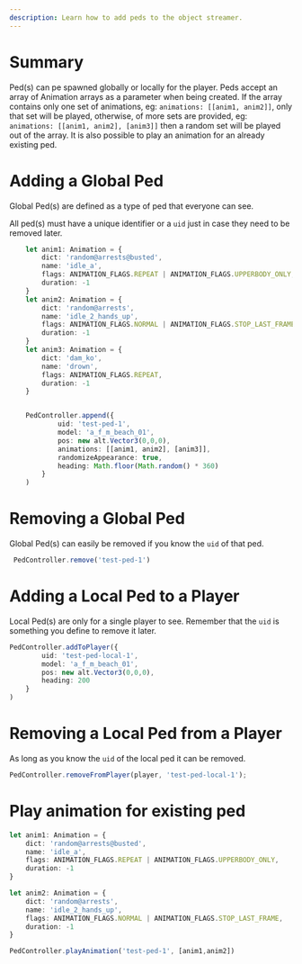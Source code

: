 ```yaml
---
description: Learn how to add peds to the object streamer.
---
```


# Summary

Ped(s) can pe spawned globally or locally for the player. Peds accept an array of Animation arrays as a parameter when being created.
If the array contains only one set of animations, eg: ```animations: [[anim1, anim2]]```, only that set will be played, otherwise, of more sets are provided, eg: ```animations: [[anim1, anim2], [anim3]]``` then a random set will be played out of the array.
It is also possible to play an animation for an already existing ped.

# Adding a Global Ped

Global Ped(s) are defined as a type of ped that everyone can see.

All ped(s) must have a unique identifier or a `uid` just in case they need to be removed later.

```ts
    let anim1: Animation = {
        dict: 'random@arrests@busted',
        name: 'idle_a',
        flags: ANIMATION_FLAGS.REPEAT | ANIMATION_FLAGS.UPPERBODY_ONLY,
        duration: -1
    }
    let anim2: Animation = {
        dict: 'random@arrests',
        name: 'idle_2_hands_up',
        flags: ANIMATION_FLAGS.NORMAL | ANIMATION_FLAGS.STOP_LAST_FRAME,
        duration: -1
    }
    let anim3: Animation = {
        dict: 'dam_ko',
        name: 'drown',
        flags: ANIMATION_FLAGS.REPEAT,
        duration: -1
    }


    PedController.append({
            uid: 'test-ped-1',
            model: 'a_f_m_beach_01',
            pos: new alt.Vector3(0,0,0),
            animations: [[anim1, anim2], [anim3]],
            randomizeAppearance: true,
            heading: Math.floor(Math.random() * 360)
        }
    )
```

# Removing a Global Ped

Global Ped(s) can easily be removed if you know the `uid` of that ped.

```ts
 PedController.remove('test-ped-1')
```

# Adding a Local Ped to a Player

Local Ped(s) are only for a single player to see. Remember that the `uid` is something you define to remove it later.

```ts
PedController.addToPlayer({
        uid: 'test-ped-local-1',
        model: 'a_f_m_beach_01',
        pos: new alt.Vector3(0,0,0),
        heading: 200
    }
)

```

# Removing a Local Ped from a Player

As long as you know the `uid` of the local ped it can be removed.

```ts        
PedController.removeFromPlayer(player, 'test-ped-local-1');
```

# Play animation for existing ped

```ts        
let anim1: Animation = {
    dict: 'random@arrests@busted',
    name: 'idle_a',
    flags: ANIMATION_FLAGS.REPEAT | ANIMATION_FLAGS.UPPERBODY_ONLY,
    duration: -1
}

let anim2: Animation = {
    dict: 'random@arrests',
    name: 'idle_2_hands_up',
    flags: ANIMATION_FLAGS.NORMAL | ANIMATION_FLAGS.STOP_LAST_FRAME,
    duration: -1
}

PedController.playAnimation('test-ped-1', [anim1,anim2])
```